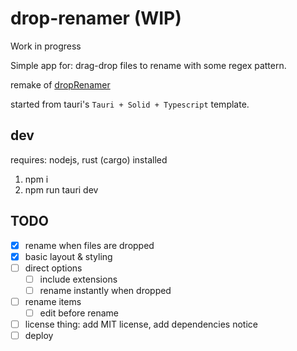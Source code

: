 # drop-renamer (WIP)

Work in progress

Simple app for: drag-drop files to rename with some regex pattern.

remake of [dropRenamer](https://github.com/@sftblw)

started from tauri's `Tauri + Solid + Typescript` template.

## dev

requires: nodejs, rust (cargo) installed

1. npm i
2. npm run tauri dev

## TODO

- [x] rename when files are dropped
- [x] basic layout & styling
- [ ] direct options
  - [ ] include extensions
  - [ ] rename instantly when dropped
- [ ] rename items
  - [ ] edit before rename
- [ ] license thing: add MIT license, add dependencies notice
- [ ] deploy